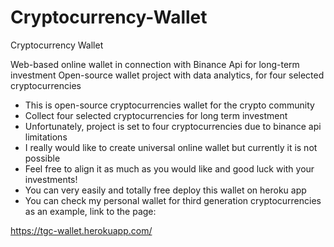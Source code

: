 # Cryptocurrency-Wallet

Cryptocurrency Wallet

Web-based online wallet in connection with Binance Api for long-term investment
Open-source wallet project with data analytics, for four selected cryptocurrencies

- This is open-source cryptocurrencies wallet for the crypto community
- Collect four selected cryptocurrencies for long term investment
- Unfortunately, project is set to four cryptocurrencies due to binance api limitations
- I really would like to create universal online wallet but currently it is not possible
- Feel free to align it as much as you would like and good luck with your investments!
- You can very easily and totally free deploy this wallet on heroku app
- You can check my personal wallet for third generation cryptocurrencies as an example, link to the page: 

https://tgc-wallet.herokuapp.com/
